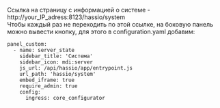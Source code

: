 Ссылка на страницу с информацией о системе - http://your_IP_adress:8123/hassio/system   
Чтобы каждый раз не переходить по этой ссылке, на боковую панель можно вывести кнопку, для этого в configuration.yaml добавим:
```
panel_custom:
  - name: server_state
    sidebar_title: 'Система'
    sidebar_icon: mdi:server
    js_url: /api/hassio/app/entrypoint.js
    url_path: 'hassio/system'
    embed_iframe: true
    require_admin: true
    config:
      ingress: core_configurator 
```
